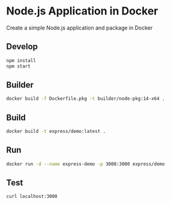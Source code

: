 # Node.js Application in Docker

Create a simple Node.js application and package in Docker

## Develop

```bash
npm install
npm start
```

## Builder

```bash
docker build -f Dockerfile.pkg -t builder/node-pkg:14-x64 .
```

## Build

```bash
docker build -t express/demo:latest .
```

## Run

```bash
docker run -d --name express-demo -p 3000:3000 express/demo
```

## Test

```bash
curl localhost:3000
```

